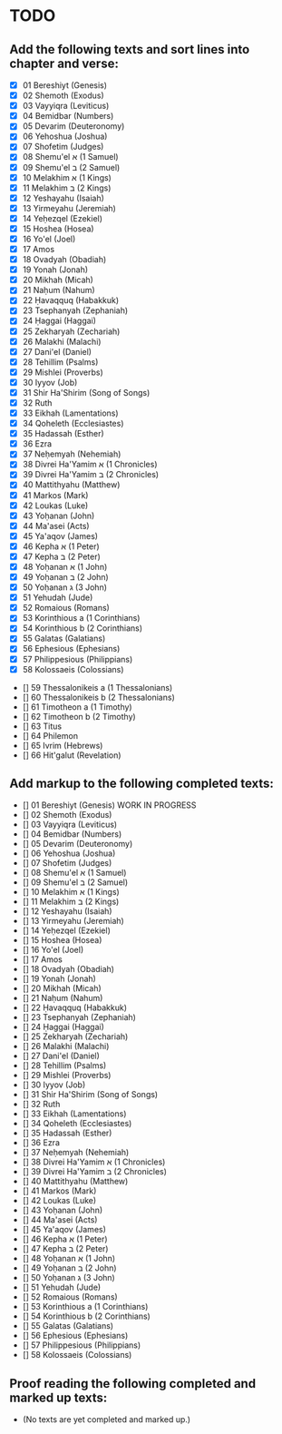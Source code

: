 # TODO
## Add the following texts and sort lines into chapter and verse:
- [x] 01 Bereshiyt (Genesis)
- [x] 02 Shemoth (Exodus)
- [x] 03 Vayyiqra (Leviticus)
- [x] 04 Bemidbar (Numbers)
- [x] 05 Devarim (Deuteronomy)
- [x] 06 Yehoshua (Joshua)
- [x] 07 Shofetim (Judges)
- [x] 08 Shemu'el א (1 Samuel)
- [x] 09 Shemu'el ב (2 Samuel)
- [x] 10 Melakhim א (1 Kings)
- [x] 11 Melakhim ב (2 Kings)
- [x] 12 Yeshayahu (Isaiah)
- [x] 13 Yirmeyahu (Jeremiah)
- [x] 14 Yeḥezqel (Ezekiel)
- [x] 15 Hoshea (Hosea)
- [x] 16 Yo'el (Joel)
- [x] 17 Amos
- [x] 18 Ovadyah (Obadiah)
- [x] 19 Yonah (Jonah)
- [x] 20 Mikhah (Micah)
- [x] 21 Naḥum (Nahum)
- [x] 22 Ḥavaqquq (Habakkuk)
- [x] 23 Tsephanyah (Zephaniah)
- [x] 24 Ḥaggai (Haggai)
- [x] 25 Zekharyah (Zechariah)
- [x] 26 Malakhi (Malachi)
- [x] 27 Dani'el (Daniel)
- [x] 28 Tehillim (Psalms)
- [x] 29 Mishlei (Proverbs)
- [x] 30 Iyyov (Job)
- [x] 31 Shir Ha'Shirim (Song of Songs)
- [x] 32 Ruth
- [x] 33 Eikhah (Lamentations)
- [x] 34 Qoheleth (Ecclesiastes)
- [x] 35 Hadassah (Esther)
- [x] 36 Ezra
- [x] 37 Neḥemyah (Nehemiah)
- [x] 38 Divrei Ha'Yamim א (1 Chronicles)
- [x] 39 Divrei Ha'Yamim ב (2 Chronicles)
- [x] 40 Mattithyahu (Matthew)
- [x] 41 Markos (Mark)
- [x] 42 Loukas (Luke)
- [x] 43 Yoḥanan (John)
- [x] 44 Ma'asei (Acts)
- [x] 45 Ya'aqov (James)
- [x] 46 Kepha א (1 Peter)
- [x] 47 Kepha ב (2 Peter)
- [x] 48 Yoḥanan א (1 John)
- [x] 49 Yoḥanan ב (2 John)
- [x] 50 Yoḥanan ג (3 John)
- [x] 51 Yehudah (Jude)
- [x] 52 Romaious (Romans)
- [x] 53 Korinthious a (1 Corinthians)
- [x] 54 Korinthious b (2 Corinthians)
- [x] 55 Galatas (Galatians)
- [x] 56 Ephesious (Ephesians)
- [x] 57 Philippesious (Philippians)
- [x] 58 Kolossaeis (Colossians)
- [] 59 Thessalonikeis a (1 Thessalonians)
- [] 60 Thessalonikeis b (2 Thessalonians)
- [] 61 Timotheon a (1 Timothy)
- [] 62 Timotheon b (2 Timothy)
- [] 63 Titus
- [] 64 Philemon
- [] 65 Ivrim (Hebrews)
- [] 66 Hit'galut (Revelation)
## Add markup to the following completed texts:
- [] 01 Bereshiyt (Genesis) WORK IN PROGRESS
- [] 02 Shemoth (Exodus)
- [] 03 Vayyiqra (Leviticus)
- [] 04 Bemidbar (Numbers)
- [] 05 Devarim (Deuteronomy)
- [] 06 Yehoshua (Joshua)
- [] 07 Shofetim (Judges)
- [] 08 Shemu'el א (1 Samuel)
- [] 09 Shemu'el ב (2 Samuel)
- [] 10 Melakhim א (1 Kings)
- [] 11 Melakhim ב (2 Kings)
- [] 12 Yeshayahu (Isaiah)
- [] 13 Yirmeyahu (Jeremiah)
- [] 14 Yeḥezqel (Ezekiel)
- [] 15 Hoshea (Hosea)
- [] 16 Yo'el (Joel)
- [] 17 Amos
- [] 18 Ovadyah (Obadiah)
- [] 19 Yonah (Jonah)
- [] 20 Mikhah (Micah)
- [] 21 Naḥum (Nahum)
- [] 22 Ḥavaqquq (Habakkuk)
- [] 23 Tsephanyah (Zephaniah)
- [] 24 Ḥaggai (Haggai)
- [] 25 Zekharyah (Zechariah)
- [] 26 Malakhi (Malachi)
- [] 27 Dani'el (Daniel)
- [] 28 Tehillim (Psalms)
- [] 29 Mishlei (Proverbs)
- [] 30 Iyyov (Job)
- [] 31 Shir Ha'Shirim (Song of Songs)
- [] 32 Ruth
- [] 33 Eikhah (Lamentations)
- [] 34 Qoheleth (Ecclesiastes)
- [] 35 Hadassah (Esther)
- [] 36 Ezra
- [] 37 Neḥemyah (Nehemiah)
- [] 38 Divrei Ha'Yamim א (1 Chronicles)
- [] 39 Divrei Ha'Yamim ב (2 Chronicles)
- [] 40 Mattithyahu (Matthew)
- [] 41 Markos (Mark)
- [] 42 Loukas (Luke)
- [] 43 Yoḥanan (John)
- [] 44 Ma'asei (Acts)
- [] 45 Ya'aqov (James)
- [] 46 Kepha א (1 Peter)
- [] 47 Kepha ב (2 Peter)
- [] 48 Yoḥanan א (1 John)
- [] 49 Yoḥanan ב (2 John)
- [] 50 Yoḥanan ג (3 John)
- [] 51 Yehudah (Jude)
- [] 52 Romaious (Romans)
- [] 53 Korinthious a (1 Corinthians)
- [] 54 Korinthious b (2 Corinthians)
- [] 55 Galatas (Galatians)
- [] 56 Ephesious (Ephesians)
- [] 57 Philippesious (Philippians)
- [] 58 Kolossaeis (Colossians)
## Proof reading the following completed and marked up texts:
- (No texts are yet completed and marked up.)
